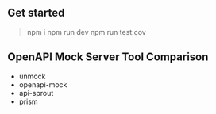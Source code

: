 
## Get started
> npm i 
> npm run dev
> npm run test:cov

## OpenAPI Mock Server Tool Comparison

- unmock
- openapi-mock
- api-sprout
- prism
